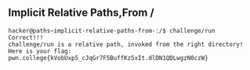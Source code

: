 ## Implicit Relative Paths,From /
    hacker@paths~implicit-relative-paths-from-:/$ challenge/run
    Correct!!!
    challenge/run is a relative path, invoked from the right directory!
    Here is your flag:
    pwn.college{kVobUxp5_cJqGr7F5BuffKz5xIt.dlDN1QDLwgzN0czW}